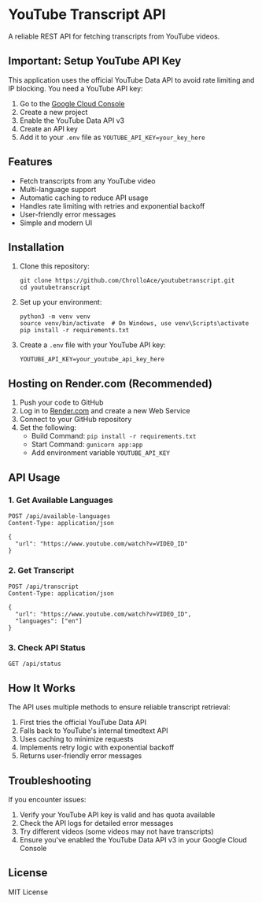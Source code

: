 # YouTube Transcript API

A reliable REST API for fetching transcripts from YouTube videos.

## Important: Setup YouTube API Key

This application uses the official YouTube Data API to avoid rate limiting and IP blocking. You need a YouTube API key:

1. Go to the [Google Cloud Console](https://console.cloud.google.com/)
2. Create a new project
3. Enable the YouTube Data API v3
4. Create an API key
5. Add it to your `.env` file as `YOUTUBE_API_KEY=your_key_here`

## Features

- Fetch transcripts from any YouTube video
- Multi-language support
- Automatic caching to reduce API usage
- Handles rate limiting with retries and exponential backoff
- User-friendly error messages
- Simple and modern UI

## Installation

1. Clone this repository:
   ```
   git clone https://github.com/ChrolloAce/youtubetranscript.git
   cd youtubetranscript
   ```

2. Set up your environment:
   ```
   python3 -m venv venv
   source venv/bin/activate  # On Windows, use venv\Scripts\activate
   pip install -r requirements.txt
   ```

3. Create a `.env` file with your YouTube API key:
   ```
   YOUTUBE_API_KEY=your_youtube_api_key_here
   ```

## Hosting on Render.com (Recommended)

1. Push your code to GitHub
2. Log in to [Render.com](https://render.com/) and create a new Web Service
3. Connect to your GitHub repository
4. Set the following:
   - Build Command: `pip install -r requirements.txt`
   - Start Command: `gunicorn app:app`
   - Add environment variable `YOUTUBE_API_KEY`

## API Usage

### 1. Get Available Languages

```
POST /api/available-languages
Content-Type: application/json

{
  "url": "https://www.youtube.com/watch?v=VIDEO_ID"
}
```

### 2. Get Transcript

```
POST /api/transcript
Content-Type: application/json

{
  "url": "https://www.youtube.com/watch?v=VIDEO_ID",
  "languages": ["en"]
}
```

### 3. Check API Status

```
GET /api/status
```

## How It Works

The API uses multiple methods to ensure reliable transcript retrieval:

1. First tries the official YouTube Data API
2. Falls back to YouTube's internal timedtext API
3. Uses caching to minimize requests
4. Implements retry logic with exponential backoff
5. Returns user-friendly error messages

## Troubleshooting

If you encounter issues:

1. Verify your YouTube API key is valid and has quota available
2. Check the API logs for detailed error messages
3. Try different videos (some videos may not have transcripts)
4. Ensure you've enabled the YouTube Data API v3 in your Google Cloud Console

## License

MIT License 